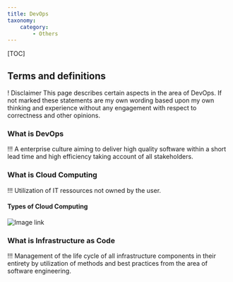 ```yaml
---
title: DevOps
taxonomy:
    category:
        - Others
---
```


[TOC]

## Terms and definitions
! Disclaimer
This page describes certain aspects in the area of DevOps. If not marked these statements are my own wording based upon my own thinking and experience without any engagement with respect to correctness and other opinions.

### What is DevOps
!!! A enterprise culture aiming to deliver high quality software within a short lead time and high efficiency taking account of all stakeholders.

### What is Cloud Computing
!!! Utilization of IT ressources not owned by the user.

#### Types of Cloud Computing
![Image link](cc.png?link&display=thumbnail)
### What is Infrastructure as Code
!!! Management of the life cycle of all infrastructure components in their entirety by utilization of methods and best practices from the area of software engineering.
